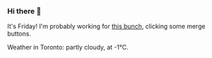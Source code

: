 ### Hi there :wave:

It's Friday! I'm probably working for [this bunch](https://github.com/kohofinancial), clicking some merge buttons.

Weather in Toronto: partly cloudy, at -1°C.
